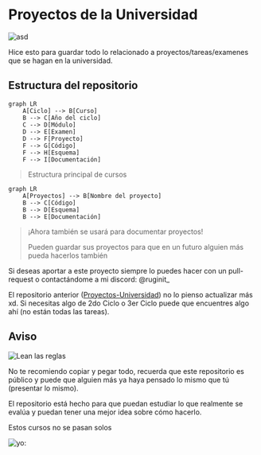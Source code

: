 # Proyectos de la Universidad

![asd](https://i.imgur.com/5Wm5kXv.gif)

Hice esto para guardar todo lo relacionado a proyectos/tareas/examenes que se hagan en la universidad.

## Estructura del repositorio

```mermaid
graph LR
    A[Ciclo] --> B[Curso]
    B --> C[Año del ciclo]
    C --> D[Módulo]
    D --> E[Examen]
    D --> F[Proyecto]
    F --> G[Código]
    F --> H[Esquema]
    F --> I[Documentación]
```

> Estructura principal de cursos

```mermaid
graph LR
    A[Proyectos] --> B[Nombre del proyecto]
    B --> C[Código]
    B --> D[Esquema]
    B --> E[Documentación]
```

> ¡Ahora también se usará para documentar proyectos!
>
> Pueden guardar sus proyectos para que en un futuro alguien más pueda hacerlos también

Si deseas aportar a este proyecto siempre lo puedes hacer con un pull-request o contactándome a mi discord: @ruginit_

El repositorio anterior ([Proyectos-Universidad](https://github.com/Multex/Proyectos-Universidad)) no lo pienso actualizar más xd. Si necesitas algo de 2do Ciclo o 3er Ciclo puede que encuentres algo ahí (no están todas las tareas).

## Aviso
![Lean las reglas](https://i.imgur.com/lGAmNo2.png)

No te recomiendo copiar y pegar todo, recuerda que este repositorio es público y puede que alguien más ya haya pensado lo mismo que tú (presentar lo mismo).

El repositorio está hecho para que puedan estudiar lo que realmente se evalúa y puedan tener una mejor idea sobre cómo hacerlo.

Estos cursos no se pasan solos

![yo:](https://i.imgur.com/GdVX0b4.jpeg) 